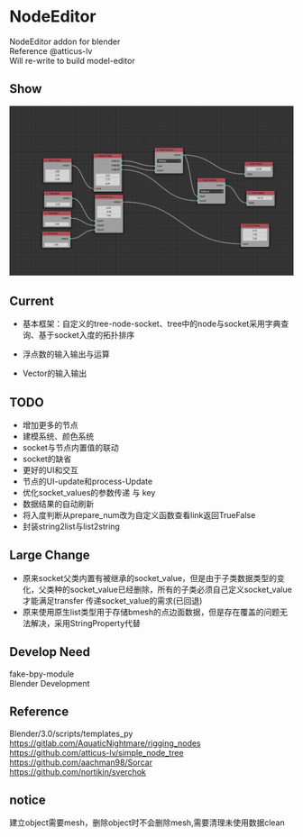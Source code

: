 # NodeEditor
NodeEditor addon for blender  
Reference @atticus-lv  
Will re-write to build model-editor  



## Show

![1](./doc/1.png)



## Current

* 基本框架：自定义的tree-node-socket、tree中的node与socket采用字典查询、基于socket入度的拓扑排序

* 浮点数的输入输出与运算

* Vector的输入输出





## TODO

* 增加更多的节点
* 建模系统、颜色系统
* socket与节点内置值的联动
* socket的缺省
* 更好的UI和交互
* 节点的UI-update和process-Update
* 优化socket_values的参数传递 与 key
* 数据结果的自动刷新
* 将入度判断从prepare_num改为自定义函数查看link返回TrueFalse
* 封装string2list与list2string



## Large Change

* 原来socket父类内置有被继承的socket_value，但是由于子类数据类型的变化，父类种的socket_value已经删除，所有的子类必须自己定义socket_value才能满足transfer 传递socket_value的需求(已回退)
* 原来使用原生list类型用于存储bmesh的点边面数据，但是存在覆盖的问题无法解决，采用StringProperty代替



## Develop Need

fake-bpy-module  
Blender Development  



## Reference

Blender/3.0/scripts/templates_py  
https://gitlab.com/AquaticNightmare/rigging_nodes  
https://github.com/atticus-lv/simple_node_tree  
https://github.com/aachman98/Sorcar  
https://github.com/nortikin/sverchok  


## notice

建立object需要mesh，删除object时不会删除mesh,需要清理未使用数据clean  
